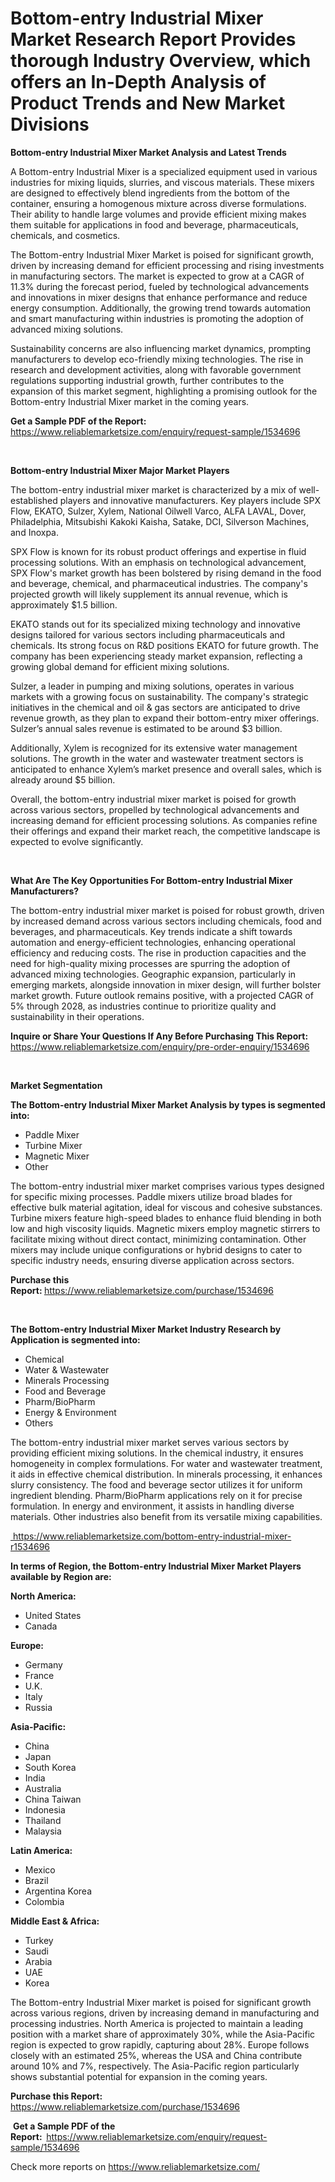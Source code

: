 <p><h1>Bottom-entry Industrial Mixer Market Research Report Provides thorough Industry Overview, which offers an In-Depth Analysis of Product Trends and New Market Divisions</h1></p><p><strong>Bottom-entry Industrial Mixer Market Analysis and Latest Trends</strong></p>
<p><p>A Bottom-entry Industrial Mixer is a specialized equipment used in various industries for mixing liquids, slurries, and viscous materials. These mixers are designed to effectively blend ingredients from the bottom of the container, ensuring a homogenous mixture across diverse formulations. Their ability to handle large volumes and provide efficient mixing makes them suitable for applications in food and beverage, pharmaceuticals, chemicals, and cosmetics.</p><p>The Bottom-entry Industrial Mixer Market is poised for significant growth, driven by increasing demand for efficient processing and rising investments in manufacturing sectors. The market is expected to grow at a CAGR of 11.3% during the forecast period, fueled by technological advancements and innovations in mixer designs that enhance performance and reduce energy consumption. Additionally, the growing trend towards automation and smart manufacturing within industries is promoting the adoption of advanced mixing solutions.</p><p>Sustainability concerns are also influencing market dynamics, prompting manufacturers to develop eco-friendly mixing technologies. The rise in research and development activities, along with favorable government regulations supporting industrial growth, further contributes to the expansion of this market segment, highlighting a promising outlook for the Bottom-entry Industrial Mixer market in the coming years.</p></p>
<p><strong>Get a Sample PDF of the Report:&nbsp;</strong> <a href="https://www.reliablemarketsize.com/enquiry/request-sample/1534696?utm_campaign=3192&utm_medium=2&utm_source=Github&utm_content=ia&utm_term=11042025&utm_id=bottom-entry-industrial-mixer">https://www.reliablemarketsize.com/enquiry/request-sample/1534696</a></p>
<p>&nbsp;</p>
<p><strong>Bottom-entry Industrial Mixer Major Market Players</strong></p>
<p><p>The bottom-entry industrial mixer market is characterized by a mix of well-established players and innovative manufacturers. Key players include SPX Flow, EKATO, Sulzer, Xylem, National Oilwell Varco, ALFA LAVAL, Dover, Philadelphia, Mitsubishi Kakoki Kaisha, Satake, DCI, Silverson Machines, and Inoxpa. </p><p>SPX Flow is known for its robust product offerings and expertise in fluid processing solutions. With an emphasis on technological advancement, SPX Flow's market growth has been bolstered by rising demand in the food and beverage, chemical, and pharmaceutical industries. The company's projected growth will likely supplement its annual revenue, which is approximately $1.5 billion.</p><p>EKATO stands out for its specialized mixing technology and innovative designs tailored for various sectors including pharmaceuticals and chemicals. Its strong focus on R&D positions EKATO for future growth. The company has been experiencing steady market expansion, reflecting a growing global demand for efficient mixing solutions.</p><p>Sulzer, a leader in pumping and mixing solutions, operates in various markets with a growing focus on sustainability. The company's strategic initiatives in the chemical and oil & gas sectors are anticipated to drive revenue growth, as they plan to expand their bottom-entry mixer offerings. Sulzer’s annual sales revenue is estimated to be around $3 billion.</p><p>Additionally, Xylem is recognized for its extensive water management solutions. The growth in the water and wastewater treatment sectors is anticipated to enhance Xylem’s market presence and overall sales, which is already around $5 billion.</p><p>Overall, the bottom-entry industrial mixer market is poised for growth across various sectors, propelled by technological advancements and increasing demand for efficient processing solutions. As companies refine their offerings and expand their market reach, the competitive landscape is expected to evolve significantly.</p></p>
<p>&nbsp;</p>
<p><strong>What Are The Key Opportunities For Bottom-entry Industrial Mixer Manufacturers?</strong></p>
<p><p>The bottom-entry industrial mixer market is poised for robust growth, driven by increased demand across various sectors including chemicals, food and beverages, and pharmaceuticals. Key trends indicate a shift towards automation and energy-efficient technologies, enhancing operational efficiency and reducing costs. The rise in production capacities and the need for high-quality mixing processes are spurring the adoption of advanced mixing technologies. Geographic expansion, particularly in emerging markets, alongside innovation in mixer design, will further bolster market growth. Future outlook remains positive, with a projected CAGR of 5% through 2028, as industries continue to prioritize quality and sustainability in their operations.</p></p>
<p><strong>Inquire or Share Your Questions If Any Before Purchasing This Report:</strong> <a href="https://www.reliablemarketsize.com/enquiry/pre-order-enquiry/1534696?utm_campaign=3192&utm_medium=2&utm_source=Github&utm_content=ia&utm_term=11042025&utm_id=bottom-entry-industrial-mixer">https://www.reliablemarketsize.com/enquiry/pre-order-enquiry/1534696</a></p>
<p>&nbsp;</p>
<p><strong>Market Segmentation</strong></p>
<p><strong>The Bottom-entry Industrial Mixer Market Analysis by types is segmented into:</strong></p>
<p><ul><li>Paddle Mixer</li><li>Turbine Mixer</li><li>Magnetic Mixer</li><li>Other</li></ul></p>
<p><p>The bottom-entry industrial mixer market comprises various types designed for specific mixing processes. Paddle mixers utilize broad blades for effective bulk material agitation, ideal for viscous and cohesive substances. Turbine mixers feature high-speed blades to enhance fluid blending in both low and high viscosity liquids. Magnetic mixers employ magnetic stirrers to facilitate mixing without direct contact, minimizing contamination. Other mixers may include unique configurations or hybrid designs to cater to specific industry needs, ensuring diverse application across sectors.</p></p>
<p><strong>Purchase this Report:&nbsp;</strong><a href="https://www.reliablemarketsize.com/purchase/1534696?utm_campaign=3192&utm_medium=2&utm_source=Github&utm_content=ia&utm_term=11042025&utm_id=bottom-entry-industrial-mixer">https://www.reliablemarketsize.com/purchase/1534696</a></p>
<p>&nbsp;</p>
<p><strong>The Bottom-entry Industrial Mixer Market Industry Research by Application is segmented into:</strong></p>
<p><ul><li>Chemical</li><li>Water & Wastewater</li><li>Minerals Processing</li><li>Food and Beverage</li><li>Pharm/BioPharm</li><li>Energy & Environment</li><li>Others</li></ul></p>
<p><p>The bottom-entry industrial mixer market serves various sectors by providing efficient mixing solutions. In the chemical industry, it ensures homogeneity in complex formulations. For water and wastewater treatment, it aids in effective chemical distribution. In minerals processing, it enhances slurry consistency. The food and beverage sector utilizes it for uniform ingredient blending. Pharm/BioPharm applications rely on it for precise formulation. In energy and environment, it assists in handling diverse materials. Other industries also benefit from its versatile mixing capabilities.</p></p>
<p><a href="https://www.reliablemarketsize.com/bottom-entry-industrial-mixer-r1534696?utm_campaign=3192&utm_medium=2&utm_source=Github&utm_content=ia&utm_term=11042025&utm_id=bottom-entry-industrial-mixer">&nbsp;https://www.reliablemarketsize.com/bottom-entry-industrial-mixer-r1534696</a></p>
<p><strong>In terms of Region, the Bottom-entry Industrial Mixer Market Players available by Region are:</strong></p>
<p>
    <p> <strong> North America: </strong>
        <ul>
            <li>United States</li>
            <li>Canada</li>
        </ul>
        </p> 
    <p> <strong> Europe: </strong>
        <ul>
            <li>Germany</li>
            <li>France</li>
            <li>U.K.</li>
            <li>Italy</li>
            <li>Russia</li>
        </ul>
        </p> 
    <p> <strong> Asia-Pacific: </strong>
        <ul>
            <li>China</li>
            <li>Japan</li>
            <li>South Korea</li>
            <li>India</li>
            <li>Australia</li>
            <li>China Taiwan</li>
            <li>Indonesia</li>
            <li>Thailand</li>
            <li>Malaysia</li>
        </ul>
        </p> 
    <p> <strong> Latin America: </strong>
        <ul>
            <li>Mexico</li>
            <li>Brazil</li>
            <li>Argentina Korea</li>
            <li>Colombia</li>
        </ul>
        </p> 
    <p> <strong> Middle East & Africa: </strong>
        <ul>
            <li>Turkey</li>
            <li>Saudi</li>
            <li>Arabia</li>
            <li>UAE</li>
            <li>Korea</li>
        </ul>
    </p>
    </p>
<p><p>The Bottom-entry Industrial Mixer market is poised for significant growth across various regions, driven by increasing demand in manufacturing and processing industries. North America is projected to maintain a leading position with a market share of approximately 30%, while the Asia-Pacific region is expected to grow rapidly, capturing about 28%. Europe follows closely with an estimated 25%, whereas the USA and China contribute around 10% and 7%, respectively. The Asia-Pacific region particularly shows substantial potential for expansion in the coming years.</p></p>
<p><strong>Purchase this Report: </strong><a href="https://www.reliablemarketsize.com/purchase/1534696?utm_campaign=3192&utm_medium=2&utm_source=Github&utm_content=ia&utm_term=11042025&utm_id=bottom-entry-industrial-mixer">https://www.reliablemarketsize.com/purchase/1534696</a></p>
<p>&nbsp;<strong>Get a Sample PDF of the Report:&nbsp;&nbsp;</strong><a href="https://www.reliablemarketsize.com/enquiry/request-sample/1534696?utm_campaign=3192&utm_medium=2&utm_source=Github&utm_content=ia&utm_term=11042025&utm_id=bottom-entry-industrial-mixer">https://www.reliablemarketsize.com/enquiry/request-sample/1534696</a></p>
<p><strong></strong></p>
<p>Check more reports on <a href="https://www.reliablemarketsize.com/?utm_campaign=3192&utm_medium=2&utm_source=Github&utm_content=ia&utm_term=11042025&utm_id=bottom-entry-industrial-mixer">https://www.reliablemarketsize.com/</a></p>